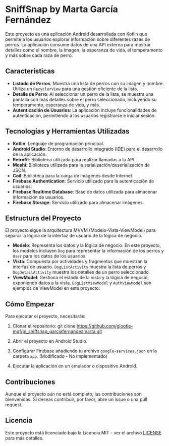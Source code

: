 # SniffSnap by Marta García Fernández

Este proyecto es una aplicación Android desarrollada con Kotlin que permite a los usuarios explorar información sobre diferentes razas de perros. La aplicación consume datos de una API externa para mostrar detalles como el nombre, la imagen, la esperanza de vida, el temperamento y más sobre cada raza de perro.

## Características

- **Listado de Perros**: Muestra una lista de perros con su imagen y nombre. Utiliza un `RecyclerView` para una gestión eficiente de la lista.
- **Detalle de Perro**: Al seleccionar un perro de la lista, se muestra una pantalla con más detalles sobre el perro seleccionado, incluyendo su temperamento, esperanza de vida, y más.
- **Autenticación de Usuarios**: La aplicación incluye funcionalidades de autenticación, permitiendo a los usuarios registrarse e iniciar sesión.

## Tecnologías y Herramientas Utilizadas

- **Kotlin**: Lenguaje de programación principal.
- **Android Studio**: Entorno de desarrollo integrado (IDE) para el desarrollo de la aplicación.
- **Retrofit**: Biblioteca utilizada para realizar llamadas a la API.
- **Moshi**: Biblioteca utilizada para la serialización/deserialización de JSON.
- **Coil**: Biblioteca para la carga de imágenes desde Internet.
- **Firebase Authentication**: Servicio utilizado para la autenticación de usuarios.
- **Firebase Realtime Database**: Base de datos utilizada para almacenar información de usuarios.
- **Firebase Storage**: Servicio utilizado para almacenar imágenes.

## Estructura del Proyecto

El proyecto sigue la arquitectura MVVM (Modelo-Vista-ViewModel) para separar la lógica de la interfaz de usuario de la lógica de negocio.

- **Modelo**: Representa los datos y la lógica de negocio. En este proyecto, los modelos incluyen `Dog` para representar la información de los perros y `User` para los datos de los usuarios.
- **Vista**: Compuesta por actividades y fragmentos que muestran la interfaz de usuario. `DogListActivity` muestra la lista de perros y `DogDetailActivity` muestra los detalles de un perro seleccionado.
- **ViewModel**: Gestiona el estado de la vista y la lógica de negocio, exponiendo datos a la vista. `DogListViewModel` y `AuthViewModel` son ejemplos de ViewModel en este proyecto.

## Cómo Empezar

Para ejecutar el proyecto, necesitarás:

1. Clonar el repositorio:
git clone https://github.com/glootie-mgf/pi_sniffsnap_garciafernandezmarta.git

2. Abrir el proyecto en Android Studio.
3. Configurar Firebase añadiendo tu archivo `google-services.json` en la carpeta `app`. (Modificado - No implementado)
4. Ejecutar la aplicación en un emulador o dispositivo Android.

## Contribuciones

Aunque el proyecto aún no está completo, las contribuciones son bienvenidas. Si deseas contribuir, por favor, abre un issue o una pull request.

## Licencia

Este proyecto está licenciado bajo la Licencia MIT - ver el archivo [LICENSE](LICENSE) para más detalles.
